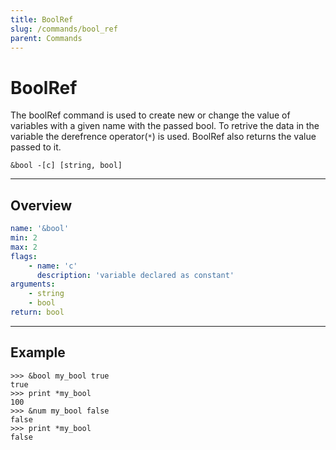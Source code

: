 ```yaml
---
title: BoolRef
slug: /commands/bool_ref
parent: Commands
---
```


# BoolRef
The boolRef command is used to create new or change the value of variables with a given name with the passed bool. To retrive the data in the variable the derefrence operator(`*`) is used. BoolRef also returns the value passed to it.
```
&bool -[c] [string, bool]
```
---
## Overview
```yaml
name: '&bool'
min: 2
max: 2
flags:
    - name: 'c'
      description: 'variable declared as constant'
arguments:
    - string
    - bool
return: bool
```
---
## Example 
```
>>> &bool my_bool true
true
>>> print *my_bool
100
>>> &num my_bool false
false
>>> print *my_bool
false
```